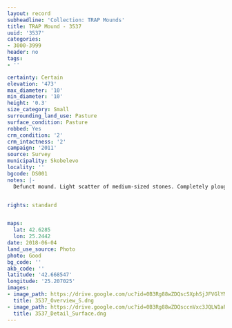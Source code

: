 ```yaml
---
layout: record
subheadline: 'Collection: TRAP Mounds'
title: TRAP Mound - 3537
uuid: '3537'
categories:
- 3000-3999
header: no
tags:
- ''

certainty: Certain
elevation: '473'
max_diameter: '10'
min_diameter: '10'
height: '0.3'
size_category: Small
surrounding_land_use: Pasture
surface_condition: Pasture
robbed: Yes
crm_condition: '2'
crm_intactness: '2'
campaign: '2011'
source: Survey
municipality: Skobelevo
locality: ''
bgcode: DS001
notes: |-
  Defunct mound. Light scatter of medium-sized stones. Completely ploughed over.Very hard to determine if robbers' trench's are really robbers' trench's or remnants from past agricultural activity. Severely dame=aged from agricultural activity.


rights: standard


maps:
  lat: 42.6285
  lon: 25.2442
date: 2018-06-04
land_use_source: Photo
photo: Good
bg_code: ''
akb_code: ''
latitude: '42.668547'
longitude: '25.207025'
images:
- image_path: https://drive.google.com/uc?id=0B3Rg88wZDQscSXphSjJFVGlYMEU
  title: 3537_Overview_S.dng
- image_path: https://drive.google.com/uc?id=0B3Rg88wZDQsccnVxc3JQLW1aR0k
  title: 3537_Detail_Surface.dng
---
```

